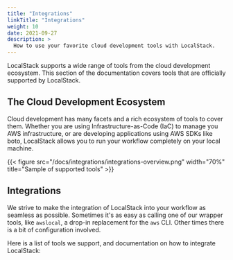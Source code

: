 ```yaml
---
title: "Integrations"
linkTitle: "Integrations"
weight: 10
date: 2021-09-27
description: >
  How to use your favorite cloud development tools with LocalStack.
---
```


LocalStack supports a wide range of tools from the cloud development ecosystem.
This section of the documentation covers tools that are officially supported by LocalStack.

## The Cloud Development Ecosystem

Cloud development has many facets and a rich ecosystem of tools to cover them.
Whether you are using Infrastructure-as-Code (IaC) to manage you AWS infrastructure,
or are developing applications using AWS SDKs like boto, LocalStack allows you to run your workflow completely on your local machine.

{{< figure src="/docs/integrations/integrations-overview.png" width="70%" title="Sample of supported tools" >}}

## Integrations

We strive to make the integration of LocalStack into your workflow as seamless as possible.
Sometimes it's as easy as calling one of our wrapper tools, like `awslocal`, a drop-in replacement for the `aws` CLI.
Other times there is a bit of configuration involved.

Here is a list of tools we support, and documentation on how to integrate LocalStack:
